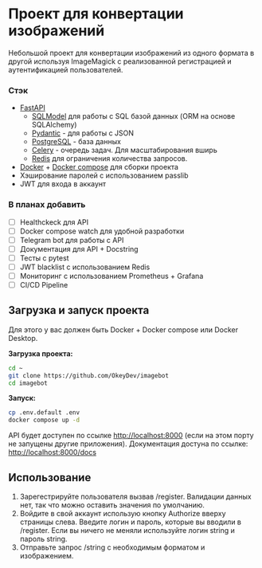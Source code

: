 # Проект для конвертации изображений

Небольшой проект для конвертации изображений из одного формата в другой используя ImageMagick с реализованной регистрацией и аутентификацией пользователей.

### Стэк

- [FastAPI](https://fastapi.tiangolo.com)
  - [SQLModel](https://sqlmodel.tiangolo.com) для работы с SQL базой данных (ORM на основе SQLAlchemy)
  - [Pydantic](https://docs.pydantic.dev/) - для работы с JSON
  - [PostgreSQL](https://www.postgresql.org/) - база данных
  - [Celery](https://docs.celeryq.dev) - очередь задач. Для масштабирования вширь
  - [Redis](https://redis.io/) для ограничения количества запросов.
- [Docker](https://docs.docker.com/) + [Docker compose](https://docs.docker.com/compose/)  для сборки проекта
- Хэширование паролей с использованием passlib
- JWT для входа в аккаунт

### В планах добавить

- [ ] Healthckeck для API
- [ ] Docker compose watch для удобной разработки
- [ ] Telegram bot для работы с API
- [ ] Документация для API + Docstring
- [ ] Тесты с pytest
- [ ] JWT blacklist с использованием Redis
- [ ] Мониторинг с использованием Prometheus + Grafana
- [ ] CI/CD Pipeline

## Загрузка и запуск проекта

Для этого у вас должен быть Docker + Docker compose или Docker Desktop.

**Загрузка проекта:**

```sh
cd ~
git clone https://github.com/OkeyDev/imagebot
cd imagebot
```

**Запуск:**

```sh
cp .env.default .env
docker compose up -d 
```

API будет доступен по ссылке <http://localhost:8000> (если на этом порту не запущены другие приложения).
Документация достуна по ссылке: <http://localhost:8000/docs>

## Использование

1. Зарегестрируйте пользователя вызвав /register. Валидации данных нет, так что можно оставить значения по умолчанию.
2. Войдите в свой аккаунт использую кнопку Authorize вверху страницы слева. Введите логин и пароль, которые вы вводили в /register.
  Если вы ничего не меняли используйте логин string и пароль string.
3. Отправьте запрос /string с необходимым форматом и изображением.
